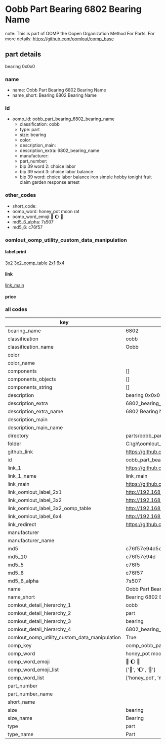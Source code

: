 # Oobb Part Bearing 6802 Bearing Name  

note: This is part of OOMP the Oopen Organization Method For Parts. For more details: https://github.com/oomlout/oomp_base

##  part details
  



bearing 0x0x0



### name
* name: Oobb Part Bearing 6802 Bearing Name
* name_short: Bearing 6802 Bearing Name
### id
* oomp_id: oobb_part_bearing_6802_bearing_name
  * classification: oobb
  * type: part
  * size: bearing
  * color: 
  * description_main: 
  * description_extra: 6802_bearing_name
  * manufacturer: 
  * part_number: 
  * bip 39 word 2: choice labor
  * bip 39 word 3: choice labor balance
  * bip 39 word: choice labor balance iron simple hobby tonight fruit claim garden response arrest

### other_codes
* short_code: 
* oomp_word: honey_pot moon rat
* oomp_word_emoji :honey_pot: :moon: :rat:
* md5_6_alpha: 7s507
* md5_6: c76f57






### oomlout_oomp_utility_custom_data_manipulation
#### label print
[3x2](http://192.168.1.245:1112/?label=oomp%207s507)
[3x2_oomp_table](http://192.168.1.108:1112/?label=oomp%207s507)
[2x1](http://192.168.1.242:1112/?label=oomp%207s507)
[6x4](http://192.168.1.55:1112/?label=oomp%207s507)    

#### link

[link_main](https://github.com/oomlout/oomlout_oobb_version_4_generated_parts/tree/main/navigation_oomp/oobb/part/bearing//6802_bearing_name/part)                              

#### price







### all codes 
| key | value |  
| --- | --- |  
| bearing_name | 6802 |  
| classification | oobb |  
| classification_name | Oobb |  
| color |  |  
| color_name |  |  
| components | [] |  
| components_objects | [] |  
| components_string | [] |  
| description | bearing 0x0x0 |  
| description_extra | 6802_bearing_name |  
| description_extra_name | 6802 Bearing Name |  
| description_main |  |  
| description_main_name |  |  
| directory | parts/oobb_part_bearing_6802_bearing_name |  
| folder | C:\gh\oomlout_oobb_version_4_generated_parts\parts\oobb_part_bearing_6802_bearing_name |  
| github_link | https://github.com/oomlout/oomlout_oomp_part_src/tree/main/parts/oobb_part_bearing_6802_bearing_name |  
| id | oobb_part_bearing_6802_bearing_name |  
| link_1 | https://github.com/oomlout/oomlout_oobb_version_4_generated_parts/tree/main/navigation_oomp/oobb/part/bearing//6802_bearing_name/part |  
| link_1_name | link_main |  
| link_main | https://github.com/oomlout/oomlout_oobb_version_4_generated_parts/tree/main/navigation_oomp/oobb/part/bearing//6802_bearing_name/part |  
| link_oomlout_label_2x1 | http://192.168.1.242:1112/?label=oomp%207s507 |  
| link_oomlout_label_3x2 | http://192.168.1.245:1112/?label=oomp%207s507 |  
| link_oomlout_label_3x2_oomp_table | http://192.168.1.108:1112/?label=oomp%207s507 |  
| link_oomlout_label_6x4 | http://192.168.1.55:1112/?label=oomp%207s507 |  
| link_redirect | https://github.com/oomlout/oomlout_oobb_version_4_generated_parts/tree/main/parts/hardware_bearing_6802 |  
| manufacturer |  |  
| manufacturer_name |  |  
| md5 | c76f57e94d5ddc91b1648764235f1141 |  
| md5_10 | c76f57e94d |  
| md5_5 | c76f5 |  
| md5_6 | c76f57 |  
| md5_6_alpha | 7s507 |  
| name | Oobb Part Bearing 6802 Bearing Name |  
| name_short | Bearing 6802 Bearing Name |  
| oomlout_detail_hierarchy_1 | oobb |  
| oomlout_detail_hierarchy_2 | part |  
| oomlout_detail_hierarchy_3 | bearing |  
| oomlout_detail_hierarchy_4 | 6802_bearing_name |  
| oomlout_oomp_utility_custom_data_manipulation | True |  
| oomp_key | oomp_oobb_part_bearing_6802_bearing_name |  
| oomp_word | honey_pot moon rat |  
| oomp_word_emoji | :honey_pot: :moon: :rat: |  
| oomp_word_emoji_list | [':honey_pot:', ':moon:', ':rat:'] |  
| oomp_word_list | ['honey_pot', 'moon', 'rat'] |  
| part_number |  |  
| part_number_name |  |  
| short_name |  |  
| size | bearing |  
| size_name | Bearing |  
| type | part |  
| type_name | Part |  
